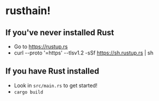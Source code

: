 # rusthain!

## If you've never installed Rust

- Go to https://rustup.rs
- curl --proto '=https' --tlsv1.2 -sSf https://sh.rustup.rs | sh

## If you have Rust installed
- Look in `src/main.rs` to get started!
- `cargo build`

## 